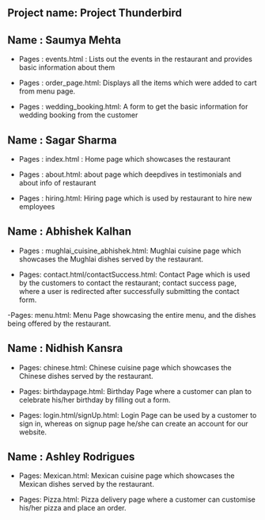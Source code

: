 ## Project name: Project Thunderbird

## Name : Saumya Mehta

- Pages : events.html : Lists out the events in the restaurant and provides basic information about them

- Pages : order_page.html: Displays all the items which were added to cart from menu page.

- Pages : wedding_booking.html: A form to get the basic information for wedding booking from the customer

## Name : Sagar Sharma

- Pages : index.html : Home page which showcases the restaurant

- Pages : about.html: about page which deepdives in testimonials and about info of restaurant

- Pages : hiring.html: Hiring page which is used by restaurant to hire new employees

## Name : Abhishek Kalhan

- Pages : mughlai_cuisine_abhishek.html: Mughlai cuisine page which showcases the Mughlai dishes served by the restaurant.

- Pages: contact.html/contactSuccess.html: Contact Page which is used by the customers to contact the restaurant; contact success page, where a user is redirected after successfully submitting the contact form.

-Pages: menu.html: Menu Page showcasing the entire menu, and the dishes being offered by the restaurant.

## Name : Nidhish Kansra

- Pages: chinese.html: Chinese cuisine page  which showcases the Chinese dishes served by the restaurant.

- Pages: birthdaypage.html: Birthday Page where a customer can plan to celebrate his/her birthday by filling out a form.

- Pages: login.html/signUp.html: Login Page can be used by a customer to sign in, whereas on signup page he/she can create an account for our website.

## Name : Ashley Rodrigues

- Pages: Mexican.html: Mexican cuisine page which showcases the Mexican dishes served by the restaurant.

- Pages: Pizza.html: Pizza delivery page where a customer can customise his/her pizza and place an order.


